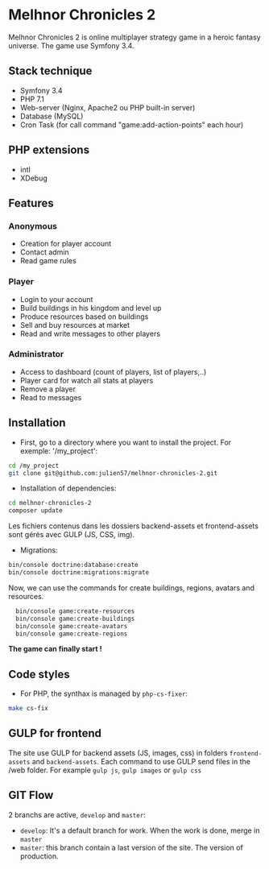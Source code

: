 # Melhnor Chronicles 2

Melhnor Chronicles 2 is online multiplayer strategy game in a heroic fantasy universe. 
The game use Symfony 3.4.

## Stack technique

* Symfony 3.4
* PHP 7.1
* Web-server (Nginx, Apache2 ou PHP built-in server)
* Database (MySQL)
* Cron Task (for call command "game:add-action-points" each hour)

## PHP extensions

* intl
* XDebug

## Features

### Anonymous
* Creation for player account
* Contact admin
* Read game rules

### Player
* Login to your account
* Build buildings in his kingdom and level up
* Produce resources based on buildings
* Sell and buy resources at market
* Read and write messages to other players

### Administrator
* Access to dashboard (count of players, list of players,..)
* Player card for watch all stats at players
* Remove a player
* Read to messages

## Installation

* First, go to a directory where you want to install the project. For exemple: '/my_project':

 ```bash
 cd /my_project
 git clone git@github.com:julien57/melhnor-chronicles-2.git
 ```
 
 * Installation of dependencies:
 
 ```bash
 cd melhnor-chronicles-2
 composer update
 ```
 
 Les fichiers contenus dans les dossiers backend-assets et frontend-assets sont gérés avec GULP (JS, CSS, img).
 
 * Migrations:
  ```bash
  bin/console doctrine:database:create
  bin/console doctrine:migrations:migrate
  ```
  
 Now, we can use the commands for create buildings, regions, avatars and resources.
 
 ```bash
   bin/console game:create-resources
   bin/console game:create-buildings
   bin/console game:create-avatars
   bin/console game:create-regions
   ```
   
   **The game can finally start !**
   
   ## Code styles
   
   * For PHP, the synthax is managed by `php-cs-fixer`:
   ```bash
   make cs-fix
   ```
   
   ## GULP for frontend
   The site use GULP for backend assets (JS, images, css) in folders `frontend-assets` and `backend-assets`. Each command 
   to use GULP send files in the /web folder. For example `gulp js`, `gulp images` or `gulp css`
   
   
   ## GIT Flow
   
   2 branchs are active, `develop` and `master`:
   * `develop`: It's a default branch for work. When the work is done, merge in `master`
   * `master`: this branch contain a last version of the site. The version of production.